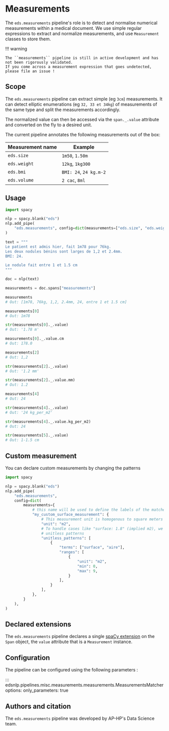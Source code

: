 # Measurements

The `eds.measurements` pipeline's role is to detect and normalise numerical measurements within a medical document.
We use simple regular expressions to extract and normalize measurements, and use `Measurement` classes to store them.

!!! warning

    The ``measurements`` pipeline is still in active development and has not been rigorously validated.
    If you come across a measurement expression that goes undetected, please file an issue !

## Scope

The `eds.measurements` pipeline can extract simple (eg `3cm`) measurements.
It can detect elliptic enumerations (eg `32, 33 et 34kg`) of measurements of the same type and split the measurements accordingly.

The normalized value can then be accessed via the `span._.value` attribute and converted on the fly to a desired unit.

The current pipeline annotates the following measurements out of the box:

| Measurement name | Example                |
|------------------|------------------------|
| `eds.size`       | `1m50`, `1.50m`        |
| `eds.weight`     | `12kg`, `1kg300`       |
| `eds.bmi`        | `BMI: 24`, `24 kg.m-2` |
| `eds.volume`     | `2 cac`, `8ml`         |

## Usage

```python
import spacy

nlp = spacy.blank("eds")
nlp.add_pipe(
    "eds.measurements", config=dict(measurements=["eds.size", "eds.weight", "eds.bmi"])
)

text = """
Le patient est admis hier, fait 1m78 pour 76kg.
Les deux nodules bénins sont larges de 1,2 et 2.4mm.
BMI: 24.

Le nodule fait entre 1 et 1.5 cm
"""

doc = nlp(text)

measurements = doc.spans["measurements"]

measurements
# Out: [1m78, 76kg, 1,2, 2.4mm, 24, entre 1 et 1.5 cm]

measurements[0]
# Out: 1m78

str(measurements[0]._.value)
# Out: '1.78 m'

measurements[0]._.value.cm
# Out: 178.0

measurements[2]
# Out: 1,2

str(measurements[2]._.value)
# Out: '1.2 mm'

str(measurements[2]._.value.mm)
# Out: 1.2

measurements[4]
# Out: 24

str(measurements[4]._.value)
# Out: '24 kg_per_m2'

str(measurements[4]._.value.kg_per_m2)
# Out: 24

str(measurements[5]._.value)
# Out: 1-1.5 cm
```

## Custom measurement

You can declare custom measurements by changing the patterns

```python
import spacy

nlp = spacy.blank("eds")
nlp.add_pipe(
    "eds.measurements",
    config=dict(
        measurements={
            # this name will be used to define the labels of the matched entities
            "my_custom_surface_measurement": {
                # This measurement unit is homogenous to square meters
                "unit": "m2",
                # To handle cases like "surface: 1.8" (implied m2), we can use
                # unitless patterns
                "unitless_patterns": [
                    {
                        "terms": ["surface", "aire"],
                        "ranges": [
                            {
                                "unit": "m2",
                                "min": 0,
                                "max": 9,
                            }
                        ],
                    }
                ],
            },
        }
    ),
)
```

## Declared extensions

The `eds.measurements` pipeline declares a single [spaCy extension](https://spacy.io/usage/processing-pipelines#custom-components-attributes) on the `Span` object,
the `value` attribute that is a `Measurement` instance.

## Configuration

The pipeline can be configured using the following parameters :

::: edsnlp.pipelines.misc.measurements.measurements.MeasurementsMatcher
    options:
        only_parameters: true

## Authors and citation

The `eds.measurements` pipeline was developed by AP-HP's Data Science team.
